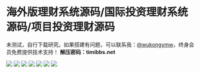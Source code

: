 # 海外版理财系统源码/国际投资理财系统源码/项目投资理财源码

未测试，自行下载研究。如果搭建有问题，可以联系我：[@wukongymw](http://t.me/wukongymw)，终身会员免费提供技术支持！
**解压密码：timibbs.net**

[![](https://wukongymw.com/wp-content/uploads/2023/08/1690954748-6c5d90fa04bc2c5.jpg)](https://wukongymw.com/wp-content/uploads/2023/08/1690954748-6c5d90fa04bc2c5.jpg)
[![](https://wukongymw.com/wp-content/uploads/2023/08/1690954746-055f7b92929530b.jpg)](https://wukongymw.com/wp-content/uploads/2023/08/1690954746-055f7b92929530b.jpg)
[![](https://wukongymw.com/wp-content/uploads/2023/08/1690954745-3edf75bbd89ca3b.jpg)](https://wukongymw.com/wp-content/uploads/2023/08/1690954745-3edf75bbd89ca3b.jpg)
[![](https://wukongymw.com/wp-content/uploads/2023/08/1690954743-1e5566618081207.jpg)](https://wukongymw.com/wp-content/uploads/2023/08/1690954743-1e5566618081207.jpg)
[![](https://wukongymw.com/wp-content/uploads/2023/08/1690954740-ce2aa3a8595062d.jpg)](https://wukongymw.com/wp-content/uploads/2023/08/1690954740-ce2aa3a8595062d.jpg)
[![](https://wukongymw.com/wp-content/uploads/2023/08/1690954731-936a36d5ad6fb08.jpg)](https://wukongymw.com/wp-content/uploads/2023/08/1690954731-936a36d5ad6fb08.jpg)
[![](https://wukongymw.com/wp-content/uploads/2023/08/1690954729-8fe0da12fa41e36.jpg)](https://wukongymw.com/wp-content/uploads/2023/08/1690954729-8fe0da12fa41e36.jpg)